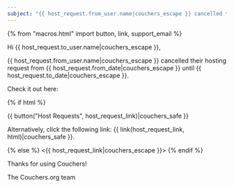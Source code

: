 ```yaml
---
subject: "{{ host_request.from_user.name|couchers_escape }} cancelled their hosting request"
---
```


{% from "macros.html" import button, link, support_email %}

Hi {{ host_request.to_user.name|couchers_escape }},

{{ host_request.from_user.name|couchers_escape }} cancelled their hosting request from {{ host_request.from_date|couchers_escape }} until {{ host_request.to_date|couchers_escape }}.

Check it out here:

{% if html %}

{{ button("Host Requests", host_request_link)|couchers_safe }}

Alternatively, click the following link: {{ link(host_request_link, html)|couchers_safe }}.

{% else %}
<{{ host_request_link|couchers_escape }}>
{% endif %}

Thanks for using Couchers!

The Couchers.org team
